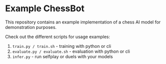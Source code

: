 # Example ChessBot

This repository contains an example implementation of a chess AI model for demonstration purposes.

Check out the different scripts for usage examples:
1. `train.py / train.sh` - training with python or cli
2. `evaluate.py / evaluate.sh` - evaluation with python or cli
3. `infer.py` - run selfplay or duels with your models